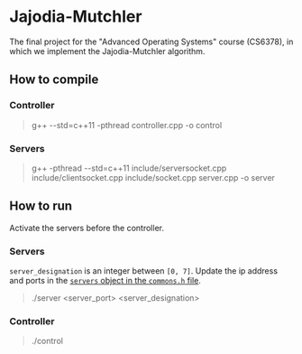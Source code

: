 # Jajodia-Mutchler
The final project for the "Advanced Operating Systems" course (CS6378), in which we implement the Jajodia-Mutchler algorithm.

## How to compile

### Controller

> g++ --std=c++11 -pthread controller.cpp -o control


### Servers
> g++ -pthread --std=c++11 include/serversocket.cpp include/clientsocket.cpp include/socket.cpp server.cpp -o server

## How to run
Activate the servers before the controller.

### Servers
`server_designation` is an integer between `[0, 7]`. Update the ip address and ports in the [`servers` object in the `commons.h` file](https://github.com/kraftpunk97/Jajodia-Mutchler/blob/f51f7e9d7de6386133a8275319e8387c55aa7ebe/commons.h#L19).
> ./server <server_port> <server_designation>


### Controller

> ./control
